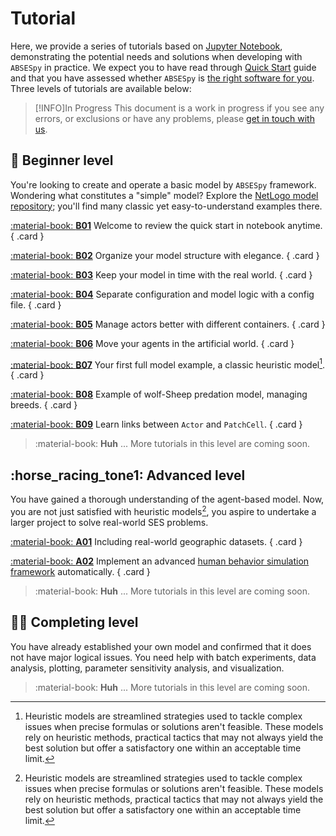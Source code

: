 # Tutorial

<!-- 这里，我们提供了一系列基于Jupyter Notebook的教程，展示实际利用 ABSESpy 开发可能碰到的需求及其解决策略。 -->

Here, we provide a series of tutorials based on [Jupyter Notebook], demonstrating the potential needs and solutions when developing with `ABSESpy` in practice. We expect you to have read through [Quick Start] guide and that you have assessed whether `ABSESpy` is [the right software for you]. Three levels of tutorials are available below:

> [!INFO]In Progress
> This document is a work in progress if you see any errors, or exclusions or have any problems, please [get in touch with us](https://github.com/absespy/ABSESpy/issues).

## :hatching_chick: Beginner level

You're looking to create and operate a basic model by `ABSESpy` framework. Wondering what constitutes a "simple" model? Explore the [NetLogo model repository]; you'll find many classic yet easy-to-understand examples there.

<div class="grid" markdown>

[:material-book: __B01__](beginner/get_started.ipynb) Welcome to review the quick start in notebook anytime.
{ .card }

[:material-book: __B02__](beginner/organize_model_structure.ipynb) Organize your model structure with elegance.
{ .card }

[:material-book: __B03__](beginner/time_control.ipynb) Keep your model in time with the real world.
{ .card }

[:material-book: __B04__](beginner/manage_parameters.ipynb) Separate configuration and model logic with a config file.
{ .card }

[:material-book: __B05__](beginner/actors.ipynb) Manage actors better with different containers.
{ .card }

[:material-book: __B06__](beginner/movement.ipynb) Move your agents in the artificial world.
{ .card }

[:material-book: __B07__](beginner/fire_tutorial.ipynb) Your first full model example, a classic heuristic model[^1].
{ .card }

[:material-book: __B08__](beginner/predation_tutorial.ipynb) Example of wolf-Sheep predation model, managing breeds.
{ .card }

[:material-book: __B09__](beginner/hotelling_tutorial.ipynb) Learn links between `Actor` and `PatchCell`.
{ .card }

> :material-book: __Huh__ ... More tutorials in this level are coming soon.

</div>

## :horse_racing_tone1: Advanced level

You have gained a thorough understanding of the agent-based model. Now, you are not just satisfied with heuristic models[^1], you aspire to undertake a larger project to solve real-world SES problems.

<div class="grid" markdown>

[:material-book: __A01__](advanced/geodata.ipynb) Including real-world geographic datasets.
{ .card }

[:material-book: __A02__](advanced/human_behavior_simulation.ipynb) Implement an advanced [human behavior simulation framework] automatically.
{ .card }

> :material-book: __Huh__ ... More tutorials in this level are coming soon.

</div>

## :scientist: Completing level

You have already established your own model and confirmed that it does not have major logical issues. You need help with batch experiments, data analysis, plotting, parameter sensitivity analysis, and visualization.

<div class="grid" markdown>

<!-- [:material-book: __A01__](advanced/human_behavior_simulation.ipynb) How to apply an advanced [human behavior simulation framework]?
{ .card } -->

> :material-book: __Huh__ ... More tutorials in this level are coming soon.

</div>

[^1]:
    Heuristic models are streamlined strategies used to tackle complex issues when precise formulas or solutions aren't feasible. These models rely on heuristic methods, practical tactics that may not always yield the best solution but offer a satisfactory one within an acceptable time limit.

<!-- Links -->
  [Jupyter Notebook]: https://jupyter.org/
  [Quick Start]: ../home/get_started.md
  [the right software for you]: ../home/guide_checklist.md
  [NetLogo model repository]: https://ccl.northwestern.edu/netlogo/models/
  [human behavior simulation framework]: ../wiki/concepts/CCR.md
